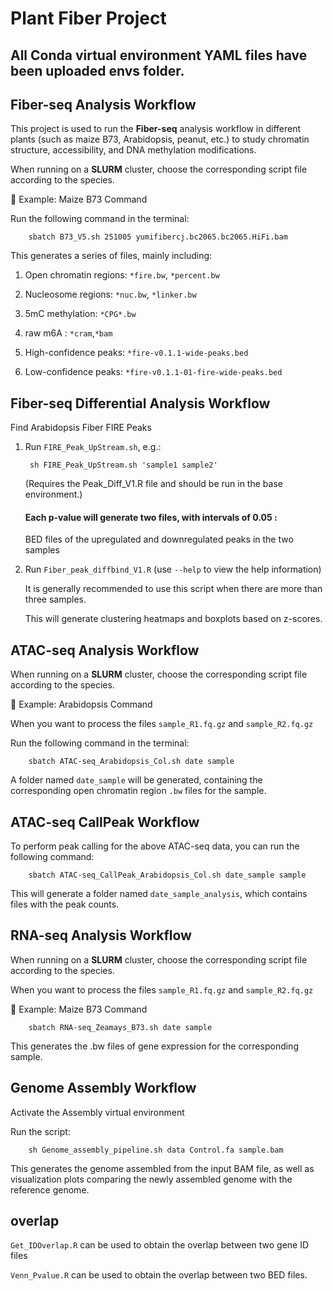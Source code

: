 # Plant Fiber Project

## All Conda virtual environment YAML files have been uploaded envs folder.

## Fiber-seq Analysis Workflow

This project is used to run the **Fiber-seq** analysis workflow in different plants (such as maize B73, Arabidopsis, peanut, etc.) to study chromatin structure, accessibility, and DNA methylation modifications.  

When running on a **SLURM** cluster, choose the corresponding script file according to the species.

🔹 Example: Maize B73 Command

Run the following command in the terminal:


        sbatch B73_V5.sh 251005 yumifibercj.bc2065.bc2065.HiFi.bam

This generates a series of files, mainly including:

1. Open chromatin regions: `*fire.bw`, `*percent.bw`

2. Nucleosome regions: `*nuc.bw`, `*linker.bw`

3. 5mC methylation: `*CPG*.bw`

4. raw m6A : `*cram`,`*bam`

5. High-confidence peaks: `*fire-v0.1.1-wide-peaks.bed`
   
6. Low-confidence peaks: `*fire-v0.1.1-01-fire-wide-peaks.bed`

## Fiber-seq Differential Analysis Workflow

Find Arabidopsis Fiber FIRE Peaks

1. Run `FIRE_Peak_UpStream.sh`, e.g.:
   

        sh FIRE_Peak_UpStream.sh 'sample1 sample2' 
         

     (Requires the Peak_Diff_V1.R file and should be run in the base environment.)

    #### Each p-value will generate two files, with intervals of 0.05 :

   BED files of the upregulated and downregulated peaks in the two samples

3. Run `Fiber_peak_diffbind_V1.R` (use `--help` to view the help information)  

    It is generally recommended to use this script when there are more than three samples.

    This will generate clustering heatmaps and boxplots based on z-scores.



## ATAC-seq Analysis Workflow

When running on a **SLURM** cluster, choose the corresponding script file according to the species.

🔹 Example: Arabidopsis Command

When you want to process the files `sample_R1.fq.gz` and `sample_R2.fq.gz`

Run the following command in the terminal:
    
        sbatch ATAC-seq_Arabidopsis_Col.sh date sample

A folder named `date_sample` will be generated, containing the corresponding open chromatin region `.bw` files for the sample.


## ATAC-seq CallPeak Workflow

To perform peak calling for the above ATAC-seq data, you can run the following command:

        sbatch ATAC-seq_CallPeak_Arabidopsis_Col.sh date_sample sample
        
This will generate a folder named `date_sample_analysis`, which contains files with the peak counts.


## RNA-seq Analysis Workflow

When running on a **SLURM** cluster, choose the corresponding script file according to the species.

When you want to process the files `sample_R1.fq.gz` and `sample_R2.fq.gz`

🔹 Example: Maize B73 Command
    
        sbatch RNA-seq_Zeamays_B73.sh date sample

This generates the .bw files of gene expression for the corresponding sample.



## Genome Assembly Workflow

Activate the Assembly virtual environment

Run the script:

   
        sh Genome_assembly_pipeline.sh data Control.fa sample.bam 

This generates the genome assembled from the input BAM file, as well as visualization plots comparing the newly assembled genome with the reference genome.

## overlap

`Get_IDOverlap.R` can be used to obtain the overlap between two gene ID files

`Venn_Pvalue.R` can be used to obtain the overlap between two BED files.




